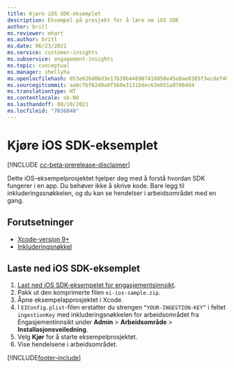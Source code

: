 ```yaml
---
title: Kjøre iOS SDK-eksemplet
description: Eksempel på prosjekt for å lære om iOS SDK
author: britl
ms.reviewer: mhart
ms.author: britl
ms.date: 06/23/2021
ms.service: customer-insights
ms.subservice: engagement-insights
ms.topic: conceptual
ms.manager: shellyha
ms.openlocfilehash: 053e626d06d3e17b39b448987410058e45e8ae0385f3ecdef40314cb46ae4bf4
ms.sourcegitcommit: aa0cfbf6240a9f560e3131bdec63e051a8786dd4
ms.translationtype: HT
ms.contentlocale: nb-NO
ms.lasthandoff: 08/10/2021
ms.locfileid: "7036840"
---
```

# <a name="run-the-ios-sdk-sample"></a>Kjøre iOS SDK-eksemplet

[!INCLUDE [cc-beta-prerelease-disclaimer](includes/cc-beta-prerelease-disclaimer.md)]

Dette iOS-eksempelprosjektet hjelper deg med å forstå hvordan SDK fungerer i en app. Du behøver ikke å skrive kode. Bare legg til inkluderingssnøkkelen, og du kan se hendelser i arbeidsområdet med en gang.

## <a name="prerequisites"></a>Forutsetninger

- [Xcode-versjon 9+](https://developer.apple.com/xcode/downloads/)
- [Inkluderingsnøkkel](get-started-ios.md)

## <a name="download-the-ios-sdk-sample"></a>Laste ned iOS SDK-eksemplet

1. [Last ned iOS SDK-eksempelet for engasjementsinnsikt](https://download.pi.dynamics.com/sdk/EI-SDKs/ei-ios-sample.zip).
1. Pakk ut den komprimerte filen `ei-ios-sample.zip`.
1. Åpne eksempelapprosjektet i Xcode.
1. I `EIConfig.plist`-filen erstatter du strengen `“YOUR-INGESTION-KEY”` i feltet `ingestionKey` med inkluderingsnøkkelen for arbeidsområdet fra Engasjementinnsikt under **Admin** > **Arbeidsområde** > **Installasjonsveiledning**.
1. Velg **Kjør** for å starte eksempelprosjektet.
1. Vise hendelsene i arbeidsområdet.

[!INCLUDE[footer-include](../includes/footer-banner.md)]
